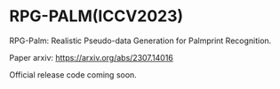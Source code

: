 # RPG-PALM(ICCV2023)

RPG-Palm: Realistic Pseudo-data Generation for Palmprint Recognition.

Paper arxiv:  https://arxiv.org/abs/2307.14016

Official release code coming soon.

